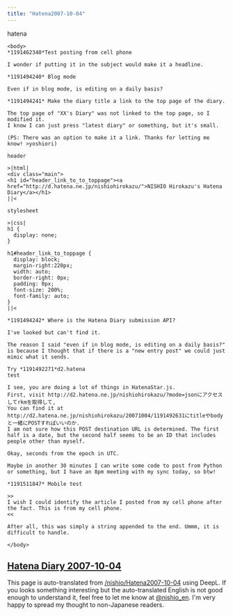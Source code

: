 ```yaml
---
title: "Hatena2007-10-04"
---
```


hatena

```
<body>
*1191462340*Test posting from cell phone

I wonder if putting it in the subject would make it a headline.

*1191494240* Blog mode

Even if in blog mode, is editing on a daily basis?

*1191494241* Make the diary title a link to the top page of the diary.

The top page of "XX's Diary" was not linked to the top page, so I modified it.
I know I can just press "latest diary" or something, but it's small.

(PS: There was an option to make it a link. Thanks for letting me know! >yoshiori)

header

>|html|
<div class="main">
<h1 id="header_link_to_to_toppage"><a href="http://d.hatena.ne.jp/nishiohirokazu/">NISHIO Hirokazu's Hatena Diary</a></h1>
||<

stylesheet

>|css|
h1 {
  display: none;
}

h1#header_link_to_toppage {
  display: block;
  margin-right:220px;
  width: auto;
  border-right: 0px;
  padding: 0px;
  font-size: 200%;
  font-family: auto;
}
||<

*1191494242* Where is the Hatena Diary submission API?

I've looked but can't find it.

The reason I said "even if in blog mode, is editing on a daily basis?" is because I thought that if there is a "new entry post" we could just mimic what it sends.

Try *1191492271*d2.hatena
test

I see, you are doing a lot of things in HatenaStar.js.
First, visit http://d2.hatena.ne.jp/nishiohirokazu/?mode=jsonにアクセスしてrkmを取得して,
You can find it at http://d2.hatena.ne.jp/nishiohirokazu/20071004/1191492631にtitleやbodyと一緒にPOSTすればいいのか.
I am not sure how this POST destination URL is determined. The first half is a date, but the second half seems to be an ID that includes people other than myself.

Okay, seconds from the epoch in UTC.

Maybe in another 30 minutes I can write some code to post from Python or something, but I have an 8pm meeting with my sync today, so btw!

*1191511847* Mobile test

>>
I wish I could identify the article I posted from my cell phone after the fact. This is from my cell phone.
<<

After all, this was simply a string appended to the end. Ummm, it is difficult to handle.

</body>
```


[Hatena Diary 2007-10-04](https://nishiohirokazu.hatenadiary.org/archive/2007/10/04)
---
This page is auto-translated from [/nishio/Hatena2007-10-04](https://scrapbox.io/nishio/Hatena2007-10-04) using DeepL. If you looks something interesting but the auto-translated English is not good enough to understand it, feel free to let me know at [@nishio_en](https://twitter.com/nishio_en). I'm very happy to spread my thought to non-Japanese readers.